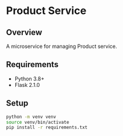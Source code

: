 # Product Service

## Overview

A microservice for managing Product service.

## Requirements

- Python 3.8+
- Flask 2.1.0

## Setup

```bash
python -m venv venv
source venv/bin/activate
pip install -r requirements.txt
